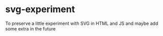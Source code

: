 # svg-experiment
To preserve a little experiment with SVG in HTML and JS and maybe add some extra in the future
